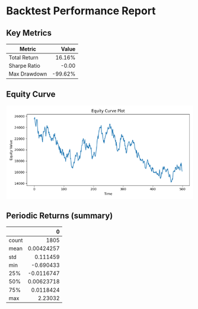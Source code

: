 # Backtest Performance Report

## Key Metrics

| Metric | Value |
|--------|-------:|
| Total Return | 16.16% |
| Sharpe Ratio | -0.00 |
| Max Drawdown | -99.62% |

## Equity Curve

![Equity Curve](equity_curve.png)

## Periodic Returns (summary)

|       |             0 |
|:------|--------------:|
| count | 1805          |
| mean  |    0.00424257 |
| std   |    0.111459   |
| min   |   -0.690433   |
| 25%   |   -0.0116747  |
| 50%   |    0.00623718 |
| 75%   |    0.0118424  |
| max   |    2.23032    |

